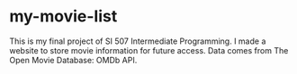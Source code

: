 # my-movie-list
This is my final project of SI 507 Intermediate Programming. I made a website to store movie information for future access. Data comes from The Open Movie Database: OMDb API.
